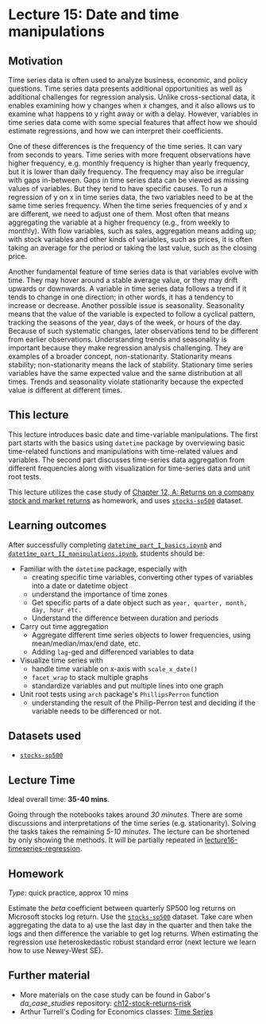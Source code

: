 # Lecture 15: Date and time manipulations

## Motivation

Time series data is often used to analyze business, economic, and policy questions. Time series data presents additional opportunities as well as additional challenges for regression analysis. Unlike cross-sectional data, it enables examining how y changes when x changes, and it also allows us to examine what happens to y right away or with a delay. However, variables in time series data come with some special features that affect how we should estimate regressions, and how we can interpret their coefficients.

One of these differences is the frequency of the time series. It can vary from seconds to years. Time series with more frequent observations have higher frequency, e.g. monthly frequency is higher than yearly frequency, but it is lower than daily frequency. The frequency may also be irregular with gaps in-between. Gaps in time series data can be viewed as missing values of variables. But they tend to have specific causes. To run a regression of y on x in time series data, the two variables need to be at the same time series frequency. When the time series frequencies of y and x are different, we need to adjust one of them. Most often that means aggregating the variable at a higher frequency (e.g., from weekly to monthly). With flow variables, such as sales, aggregation means adding up; with stock variables and other kinds of variables, such as prices, it is often taking an average for the period or taking the last value, such as the closing price.

Another fundamental feature of time series data is that variables evolve with time. They may hover around a stable average value, or they may drift upwards or downwards. A variable in time series data follows a trend if it tends to change in one direction; in other words, it has a tendency to increase or decrease. Another possible issue is seasonality. Seasonality means that the value of the variable is expected to follow a cyclical pattern, tracking the seasons of the year, days of the week, or hours of the day. Because of such systematic changes, later observations tend to be different from earlier observations. Understanding trends and seasonality is important because they make regression analysis challenging. They are examples of a broader concept, non-stationarity. Stationarity means stability; non-stationarity means the lack of stability. Stationary time series variables have the same expected
value and the same distribution at all times. Trends and seasonality violate stationarity because the expected value is different at different times.

## This lecture

This lecture introduces basic date and time-variable manipulations. The first part starts with the basics using `datetime` package by overviewing basic time-related functions and manipulations with time-related values and variables. The second part discusses time-series data aggregation from different frequencies along with visualization for time-series data and unit root tests.

This lecture utilizes the case study of [Chapter 12, A: Returns on a company stock and market returns](https://gabors-data-analysis.com/casestudies/#ch12a-returns-on-a-company-stock-and-market-returns) as homework, and uses [`stocks-sp500`](https://gabors-data-analysis.com/datasets/#stocks-sp500) dataset.

## Learning outcomes
After successfully completing [`datetime_part_I_basics.ipynb`](https://github.com/gabors-data-analysis/da-coding-python/blob/main/lecture15-datetime/datetime_part_I_basics.ipynb) and [`datetime_part_II_manipulations.ipynb`](https://github.com/gabors-data-analysis/da-coding-python/blob/main/lecture15-datetime/datetime_part_II_manipulations.ipynb), students should be:

  - Familiar with the `datetime` package, especially with
    - creating specific time variables, converting other types of variables into a date or datetime object
    - understand the importance of time zones
    - Get specific parts of a date object such as `year, quarter, month, day, hour etc.`
    - Understand the difference between duration and periods
  - Carry out time aggregation
    - Aggregate different time series objects to lower frequencies, using mean/median/max/end date, etc.
    - Adding `lag`-ged and differenced variables to data
  - Visualize time series with
    - handle time variable on x-axis with `scale_x_date()`  
    - `facet_wrap` to stack multiple graphs
    - standardize variables and put multiple lines into one graph  
  - Unit root tests using `arch` package's `PhillipsPerron` function
    - understanding the result of the Philip-Perron test and deciding if the variable needs to be differenced or not. 

## Datasets used

- [`stocks-sp500`](https://gabors-data-analysis.com/datasets/#stocks-sp500)

## Lecture Time

Ideal overall time: **35-40 mins**.

Going through the notebooks takes around *30 minutes*. There are some discussions and interpretations of the time series (e.g. stationarity). Solving the tasks takes the remaining *5-10 minutes*. The lecture can be shortened by only showing the methods. It will be partially repeated in [lecture16-timeseries-regression](https://github.com/gabors-data-analysis/da-coding-python/blob/main/lecture16-timeseries-regression).


## Homework

*Type*: quick practice, approx 10 mins

Estimate the *beta* coefficient between quarterly SP500 log returns on Microsoft stocks log return. Use the [`stocks-sp500`](https://gabors-data-analysis.com/datasets/#stocks-sp500) dataset. Take care when aggregating the data to a) use the last day in the quarter and then take the logs and then difference the variable to get log returns. When estimating the regression use heteroskedastic robust standard error (next lecture we learn how to use Newey-West SE).


## Further material

  - More materials on the case study can be found in Gabor's *da_case_studies* repository: [ch12-stock-returns-risk](https://github.com/gabors-data-analysis/da_case_studies/blob/master/ch12-stock-returns-risk/ch12-stock-returns-risk.R)
  - Arthur Turrell's Coding for Economics classes: [Time Series](https://aeturrell.github.io/coding-for-economists/time-series.html)
